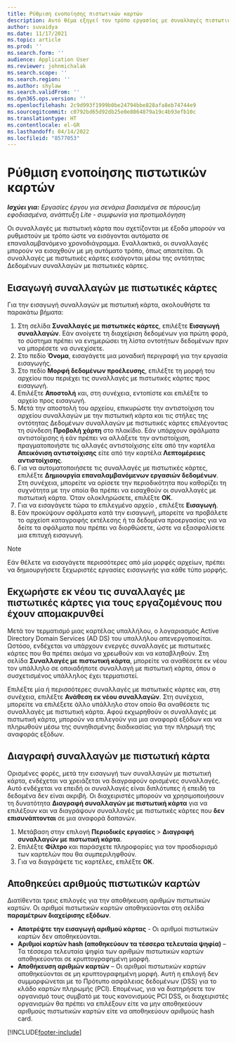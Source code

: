 ```yaml
---
title: Ρύθμιση ενοποίησης πιστωτικών καρτών
description: Αυτό θέμα εξηγεί τον τρόπο εργασίας με συναλλαγές πιστωτικής κάρτας που σχετίζονται με δαπάνες.
author: suvaidya
ms.date: 11/17/2021
ms.topic: article
ms.prod: ''
ms.search.form: ''
audience: Application User
ms.reviewer: johnmichalak
ms.search.scope: ''
ms.search.region: ''
ms.author: shylaw
ms.search.validFrom: ''
ms.dyn365.ops.version: ''
ms.openlocfilehash: 2c9d993f1999b0be24794bbe828afa8eb74744e9
ms.sourcegitcommit: c0792bd65d92db25e0e8864879a19c4b93efb10c
ms.translationtype: HT
ms.contentlocale: el-GR
ms.lasthandoff: 04/14/2022
ms.locfileid: "8577053"
---
```

# <a name="set-up-credit-card-integration"></a>Ρύθμιση ενοποίησης πιστωτικών καρτών

_**Ισχύει για:** Εργασίες έργου για σενάρια βασισμένα σε πόρους/μη εφοδιασμένα, ανάπτυξη Lite - συμφωνία για προτιμολόγηση_

Οι συναλλαγές με πιστωτική κάρτα που σχετίζονται με έξοδα μπορούν να ρυθμιστούν με τρόπο ώστε να εισάγονται αυτόματα σε επαναλαμβανόμενο χρονοδιάγραμμα. Εναλλακτικά, οι συναλλαγές μπορούν να εισαχθούν με μη αυτόματο τρόπο, όπως απαιτείται. Οι συναλλαγές με πιστωτικές κάρτες εισάγονται μέσω της οντότητας Δεδομένων συναλλαγών με πιστωτικές κάρτες.

## <a name="import-credit-card-transactions"></a>Εισαγωγή συναλλαγών με πιστωτικές κάρτες

Για την εισαγωγή συναλλαγών με πιστωτική κάρτα, ακολουθήστε τα παρακάτω βήματα:

1. Στη σελίδα **Συναλλαγές με πιστωτικές κάρτες**, επιλέξτε **Εισαγωγή συναλλαγών**. Εάν ανοίγετε τη διαχείριση δεδομένων για πρώτη φορά, το σύστημα πρέπει να ενημερώσει τη λίστα οντοτήτων δεδομένων πριν να μπορέσετε να συνεχίσετε.
2. Στο πεδίο **Όνομα**, εισαγάγετε μια μοναδική περιγραφή για την εργασία εισαγωγής.
3. Στο πεδίο **Μορφή δεδομένων προέλευσης**, επιλέξτε τη μορφή του αρχείου που περιέχει τις συναλλαγές με πιστωτικές κάρτες προς εισαγωγή.
4. Επιλέξτε **Αποστολή** και, στη συνέχεια, εντοπίστε και επιλέξτε το αρχείο προς εισαγωγή.
5. Μετά την αποστολή του αρχείου, επικυρώστε την αντιστοίχιση του αρχείου συναλλαγών με την πιστωτική κάρτα και τις στήλες της οντότητας Δεδομένων συναλλαγών με πιστωτικές κάρτες επιλέγοντας τη σύνδεση **Προβολή χάρτη** στο πλακίδιο. Εάν υπάρχουν σφάλματα αντιστοίχισης ή εάν πρέπει να αλλάξετε την αντιστοίχιση, πραγματοποιήστε τις αλλαγές αντιστοίχισης είτε από την καρτέλα **Απεικόνιση αντιστοίχισης** είτε από την καρτέλα **Λεπτομέρειες αντιστοίχισης**.
6. Για να αυτοματοποιήσετε τις συναλλαγές με πιστωτικές κάρτες, επιλέξτε **Δημιουργία επαναλαμβανόμενων εργασιών δεδομένων**. Στη συνέχεια, μπορείτε να ορίσετε την περιοδικότητα που καθορίζει τη συχνότητα με την οποία θα πρέπει να εισαχθούν οι συναλλαγές με πιστωτική κάρτα. Όταν ολοκληρώσετε, επιλέξτε **ΟΚ**.
7. Για να εισαγάγετε τώρα το επιλεγμένο αρχείο , επιλέξτε **Εισαγωγή**.
8. Εάν προκύψουν σφάλματα κατά την εισαγωγή, μπορείτε να προβάλετε το αρχείοπ καταγραφής εκτέλεσης ή τα δεδομένα προεργασίας για να δείτε τα σφάλματα που πρέπει να διορθώσετε, ώστε να εξασφαλίσετε μια επιτυχή εισαγωγή.

> [!NOTE]
> Εάν θέλετε να εισαγάγετε περισσότερες από μία μορφές αρχείων, πρέπει να δημιουργήσετε ξεχωριστές εργασίες εισαγωγής για κάθε τύπο μορφής.

## <a name="reassign-the-credit-card-transactions-for-terminated-employees"></a>Εκχωρήστε εκ νέου τις συναλλαγές με πιστωτικές κάρτες για τους εργαζομένους που έχουν απομακρυνθεί

Μετά τον τερματισμό μιας καρτέλας υπαλλήλου, ο λογαριασμός Active Directory Domain Services (AD DS) του υπαλλήλου απενεργοποιείται. Ωστόσο, ενδέχεται να υπάρχουν ενεργές συναλλαγές με πιστωτικές κάρτες που θα πρέπει ακόμα να χρεωθούν και να καταβληθούν. Στη σελίδα **Συναλλαγές με πιστωτική κάρτα**, μπορείτε να αναθέσετε εκ νέου τον υπάλληλο σε οποιαδήποτε συναλλαγή με πιστωτική κάρτα, όπου ο συσχετισμένος υπάλληλος έχει τερματιστεί.

Επιλέξτε μία ή περισσότερες συναλλαγές με πιστωτικές κάρτες και, στη συνέχεια, επιλέξτε **Ανάθεση εκ νέου συναλλαγών**. Στη συνέχεια, μπορείτε να επιλέξετε άλλο υπάλληλο στον οποίο θα αναθέσετε τις συναλλαγές με πιστωτική κάρτα. Αφού εκχωρηθούν οι συναλλαγές με πιστωτική κάρτα, μπορούν να επιλεγούν για μια αναφορά εξόδων και να πληρωθούν μέσω της συνηθισμένης διαδικασίας για την πληρωμή της αναφοράς εξόδων.

## <a name="delete-credit-card-transactions"></a>Διαγραφή συναλλαγών με πιστωτική κάρτα 

Ορισμένες φορές, μετά την εισαγωγή των συναλλαγών με πιστωτική κάρτα, ενδέχεται να χρειάζεται να διαγραφούν ορισμένες συναλλαγές. Αυτό ενδέχεται να επειδή οι συναλλαγές είναι διπλότυπες ή επειδή τα δεδομένα δεν είναι ακριβή. Οι διαχειριστές μπορούν να χρησιμοποιήσουν τη δυνατότητα **Διαγραφή συναλλαγών με πιστωτική κάρτα** για να επιλέξουν και να διαγράψουν συναλλαγές με πιστωτικές κάρτες που **δεν επισυνάπτονται** σε μια αναφορά δαπανών. 

1. Μετάβαση στην επιλογή **Περιοδικές εργασίες** > **Διαγραφή συναλλαγών με πιστωτική κάρτα**.
2. Επιλέξτε **Φίλτρο** και παράσχετε πληροφορίες για τον προσδιορισμό των καρτελών που θα συμπεριληφθούν.
3. Για να διαγράψετε τις καρτέλες, επιλέξτε **OK**. 

## <a name="storing-credit-card-numbers"></a>Αποθηκεύει αριθμούς πιστωτικών καρτών

Διατίθενται τρεις επιλογές για την αποθήκευση αριθμών πιστωτικών καρτών. Οι αριθμοί πιστωτικών καρτών αποθηκεύονται στη σελίδα **παραμέτρων διαχείρισης εξόδων**.

- **Αποτρέψτε την εισαγωγή αριθμού κάρτας** - Οι αριθμοί πιστωτικών καρτών δεν αποθηκεύονται.
- **Αριθμοί καρτών hash (αποθηκεύουν τα τέσσερα τελευταία ψηφία)** – Τα τέσσερα τελευταία ψηφία των αριθμών πιστωτικών καρτών αποθηκεύονται σε κρυπτογραφημένη μορφή.
- **Αποθήκευση αριθμών καρτών** – Οι αριθμοί πιστωτικών καρτών αποθηκεύονται σε μη κρυπτογραφημένη μορφή. Αυτή η επιλογή δεν συμμορφώνεται με το Πρότυπο ασφάλειας δεδομένων (DSS) για το κλάδο καρτών πληρωμής (PCI). Επομένως, για να διατηρήσετε τον οργανισμό τους συμβατό με τους κανονισμούς PCI DSS, οι διαχειριστές οργανισμών θα πρέπει να επιλέξουν είτε να μην αποθηκεύουν αριθμούς πιστωτικών καρτών είτε να αποθηκεύουν αριθμούς hash card.

[!INCLUDE[footer-include](../includes/footer-banner.md)]
